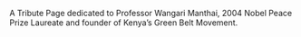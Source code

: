 A Tribute Page dedicated to Professor Wangari Manthai, 2004 Nobel Peace Prize Laureate and founder of Kenya’s Green Belt Movement.
